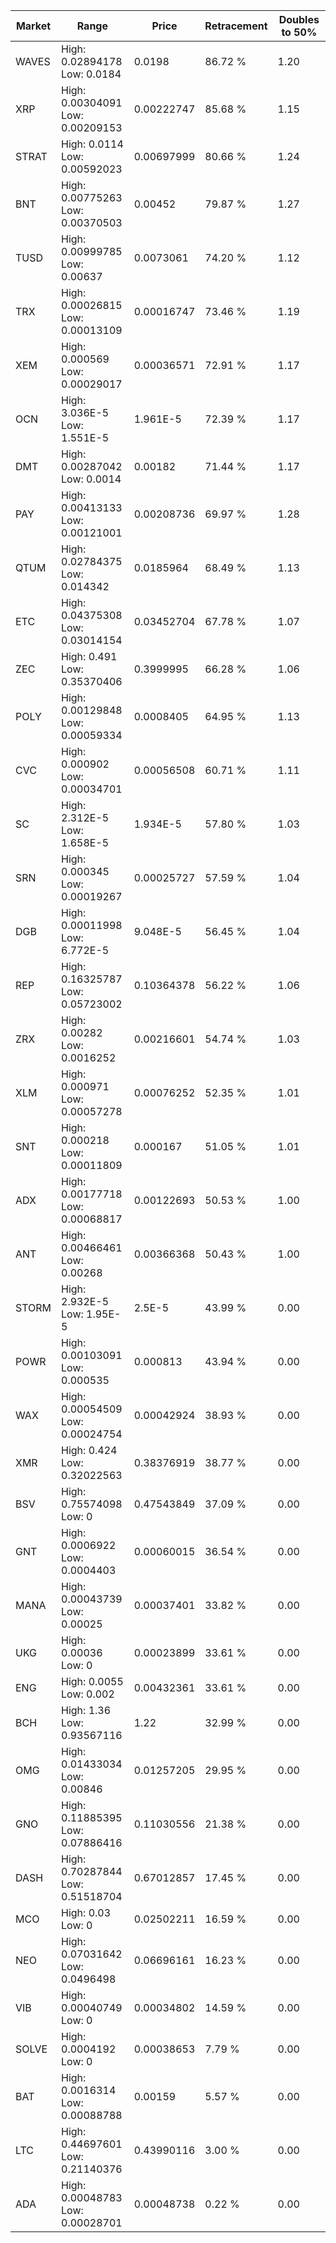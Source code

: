 | Market | Range | Price| Retracement | Doubles to 50% |
| --- | --- | --- | --- | --- |
| WAVES | High: 0.02894178<br />Low: 0.0184 | 0.0198 | 86.72 % | 1.20 |
| XRP | High: 0.00304091<br />Low: 0.00209153 | 0.00222747 | 85.68 % | 1.15 |
| STRAT | High: 0.0114<br />Low: 0.00592023 | 0.00697999 | 80.66 % | 1.24 |
| BNT | High: 0.00775263<br />Low: 0.00370503 | 0.00452 | 79.87 % | 1.27 |
| TUSD | High: 0.00999785<br />Low: 0.00637 | 0.0073061 | 74.20 % | 1.12 |
| TRX | High: 0.00026815<br />Low: 0.00013109 | 0.00016747 | 73.46 % | 1.19 |
| XEM | High: 0.000569<br />Low: 0.00029017 | 0.00036571 | 72.91 % | 1.17 |
| OCN | High: 3.036E-5<br />Low: 1.551E-5 | 1.961E-5 | 72.39 % | 1.17 |
| DMT | High: 0.00287042<br />Low: 0.0014 | 0.00182 | 71.44 % | 1.17 |
| PAY | High: 0.00413133<br />Low: 0.00121001 | 0.00208736 | 69.97 % | 1.28 |
| QTUM | High: 0.02784375<br />Low: 0.014342 | 0.0185964 | 68.49 % | 1.13 |
| ETC | High: 0.04375308<br />Low: 0.03014154 | 0.03452704 | 67.78 % | 1.07 |
| ZEC | High: 0.491<br />Low: 0.35370406 | 0.3999995 | 66.28 % | 1.06 |
| POLY | High: 0.00129848<br />Low: 0.00059334 | 0.0008405 | 64.95 % | 1.13 |
| CVC | High: 0.000902<br />Low: 0.00034701 | 0.00056508 | 60.71 % | 1.11 |
| SC | High: 2.312E-5<br />Low: 1.658E-5 | 1.934E-5 | 57.80 % | 1.03 |
| SRN | High: 0.000345<br />Low: 0.00019267 | 0.00025727 | 57.59 % | 1.04 |
| DGB | High: 0.00011998<br />Low: 6.772E-5 | 9.048E-5 | 56.45 % | 1.04 |
| REP | High: 0.16325787<br />Low: 0.05723002 | 0.10364378 | 56.22 % | 1.06 |
| ZRX | High: 0.00282<br />Low: 0.0016252 | 0.00216601 | 54.74 % | 1.03 |
| XLM | High: 0.000971<br />Low: 0.00057278 | 0.00076252 | 52.35 % | 1.01 |
| SNT | High: 0.000218<br />Low: 0.00011809 | 0.000167 | 51.05 % | 1.01 |
| ADX | High: 0.00177718<br />Low: 0.00068817 | 0.00122693 | 50.53 % | 1.00 |
| ANT | High: 0.00466461<br />Low: 0.00268 | 0.00366368 | 50.43 % | 1.00 |
| STORM | High: 2.932E-5<br />Low: 1.95E-5 | 2.5E-5 | 43.99 % | 0.00 |
| POWR | High: 0.00103091<br />Low: 0.000535 | 0.000813 | 43.94 % | 0.00 |
| WAX | High: 0.00054509<br />Low: 0.00024754 | 0.00042924 | 38.93 % | 0.00 |
| XMR | High: 0.424<br />Low: 0.32022563 | 0.38376919 | 38.77 % | 0.00 |
| BSV | High: 0.75574098<br />Low: 0 | 0.47543849 | 37.09 % | 0.00 |
| GNT | High: 0.0006922<br />Low: 0.0004403 | 0.00060015 | 36.54 % | 0.00 |
| MANA | High: 0.00043739<br />Low: 0.00025 | 0.00037401 | 33.82 % | 0.00 |
| UKG | High: 0.00036<br />Low: 0 | 0.00023899 | 33.61 % | 0.00 |
| ENG | High: 0.0055<br />Low: 0.002 | 0.00432361 | 33.61 % | 0.00 |
| BCH | High: 1.36<br />Low: 0.93567116 | 1.22 | 32.99 % | 0.00 |
| OMG | High: 0.01433034<br />Low: 0.00846 | 0.01257205 | 29.95 % | 0.00 |
| GNO | High: 0.11885395<br />Low: 0.07886416 | 0.11030556 | 21.38 % | 0.00 |
| DASH | High: 0.70287844<br />Low: 0.51518704 | 0.67012857 | 17.45 % | 0.00 |
| MCO | High: 0.03<br />Low: 0 | 0.02502211 | 16.59 % | 0.00 |
| NEO | High: 0.07031642<br />Low: 0.0496498 | 0.06696161 | 16.23 % | 0.00 |
| VIB | High: 0.00040749<br />Low: 0 | 0.00034802 | 14.59 % | 0.00 |
| SOLVE | High: 0.0004192<br />Low: 0 | 0.00038653 | 7.79 % | 0.00 |
| BAT | High: 0.0016314<br />Low: 0.00088788 | 0.00159 | 5.57 % | 0.00 |
| LTC | High: 0.44697601<br />Low: 0.21140376 | 0.43990116 | 3.00 % | 0.00 |
| ADA | High: 0.00048783<br />Low: 0.00028701 | 0.00048738 | 0.22 % | 0.00 |
